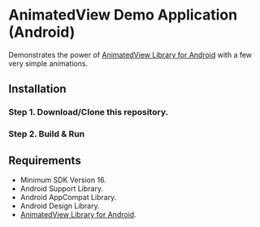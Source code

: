 # AnimatedView Demo Application (Android)
Demonstrates the power of [AnimatedView Library for Android](https://github.com/MrMindyMind/AnimatedView-Android)
with a few very simple animations.

## Installation
### Step 1. Download/Clone this repository.
### Step 2. Build & Run

## Requirements
* Minimum SDK Version 16.
* Android Support Library.
* Android AppCompat Library.
* Android Design Library.
* [AnimatedView Library for Android](https://github.com/MrMindyMind/AnimatedView-Android).
